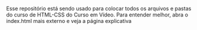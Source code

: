 Esse repositório está sendo usado para colocar todos os arquivos e pastas do curso de HTML-CSS do Curso em Vídeo. Para entender melhor, abra o index.html mais externo e veja a página explicativa
